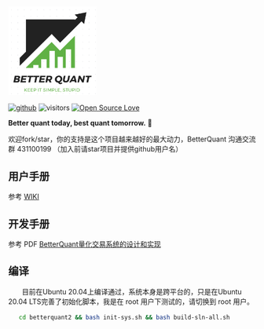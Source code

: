 [<img src="./assets/logo.png" width="180" />]()

[![github](https://img.shields.io/badge/github-byrnexu-brightgreen.svg)](https://github.com/byrnexu)  ![visitors](https://visitor-badge.laobi.icu/badge?page_id=byrnexu.betterquant)  [![Open Source Love](https://badges.frapsoft.com/os/v1/open-source.svg?v=102)](https://github.com/byrnexu)

**Better quant today, best quant tomorrow.** 💪  

欢迎fork/star，你的支持是这个项目越来越好的最大动力，BetterQuant 沟通交流群 431100199 （加入前请star项目并提供github用户名）

## 用户手册
参考 [WIKI](https://github.com/byrnexu/betterquant2/wiki) 

## 开发手册 
参考 PDF [BetterQuant量化交易系统的设计和实现](https://github.com/byrnexu/betterquant2/blob/master/doc/BetterQuant%E9%87%8F%E5%8C%96%E4%BA%A4%E6%98%93%E7%B3%BB%E7%BB%9F%E7%9A%84%E8%AE%BE%E8%AE%A1%E5%92%8C%E5%AE%9E%E7%8E%B0.pdf)

## 编译
&emsp;&emsp;目前在Ubuntu 20.04上编译通过，系统本身是跨平台的，只是在Ubuntu 20.04 LTS完善了初始化脚本，我是在 root 用户下测试的，请切换到 root 用户。
```bash
   cd betterquant2 && bash init-sys.sh && bash build-sln-all.sh
```
